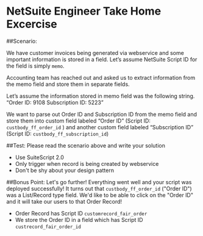# NetSuite Engineer Take Home Excercise

##Scenario:
 
We have customer invoices being generated via webservice and some important information is stored in a field.
Let’s assume NetSuite Script ID for the field is simply `memo`.
 
Accounting team has reached out and asked us to extract information from the memo field and store them in separate fields.
 
Let’s assume the information stored in memo field was the following string.
“Order ID: 9108 Subscription ID: 5223”
 
We want to parse out Order ID and Subscription ID from the memo field and store them into custom field labeled “Order ID” (Script ID: `custbody_ff_order_id` ) and another custom field labeled “Subscription ID” (Script ID: `custbody_ff_subscription_id`)
 
##Test:
Please read the scenario above and write your solution 
  - Use SuiteScript 2.0 
  - Only trigger when record is being created by webservice
  - Don't be shy about your design pattern

##Bonus Point:
Let's go further!
Everything went well and your script was deployed successfully!
It turns out that `custbody_ff_order_id` ("Order ID") was a List/Record type field.
We'd like to be able to click on the "Order ID" and it will take our users to that Order Record!
  - Order Record has Script ID `customrecord_fair_order`
  - We store the Order ID in a field which has Script ID `custrecord_fair_order_id`

